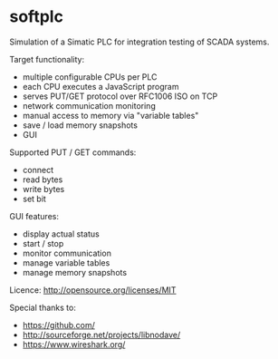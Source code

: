 softplc
=======

Simulation of a Simatic PLC for integration testing of SCADA systems.

Target functionality:
- multiple configurable CPUs per PLC
- each CPU executes a JavaScript program
- serves PUT/GET protocol over RFC1006 ISO on TCP
- network communication monitoring
- manual access to memory via "variable tables"
- save / load memory snapshots
- GUI

Supported PUT / GET commands:
- connect
- read bytes 
- write bytes 
- set bit
 
GUI features:
- display actual status
- start / stop
- monitor communication
- manage variable tables
- manage memory snapshots

Licence: http://opensource.org/licenses/MIT

Special thanks to:
- https://github.com/ 
- http://sourceforge.net/projects/libnodave/
- https://www.wireshark.org/ 
